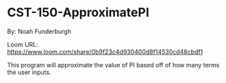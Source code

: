 # CST-150-ApproximatePI
By: Noah Funderburgh

Loom URL: https://www.loom.com/share/0b9f23c4d930400d8f14530cd48cbdf1

This program will approximate the value of PI based off of how many terms the user inputs.